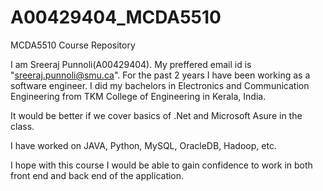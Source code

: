 # A00429404_MCDA5510
MCDA5510 Course Repository

I am Sreeraj Punnoli(A00429404). My preffered email id is "sreeraj.punnoli@smu.ca". For the past 2 years I have been working as a software engineer. I did my bachelors in Electronics and Communication Engineering from TKM College of Engineering in Kerala, India.

It would be better if we cover basics of .Net and Microsoft Asure in the class.

I have worked on JAVA, Python, MySQL, OracleDB, Hadoop, etc.

I hope with this course I would be able to gain confidence to work in both front end and back end of the application.